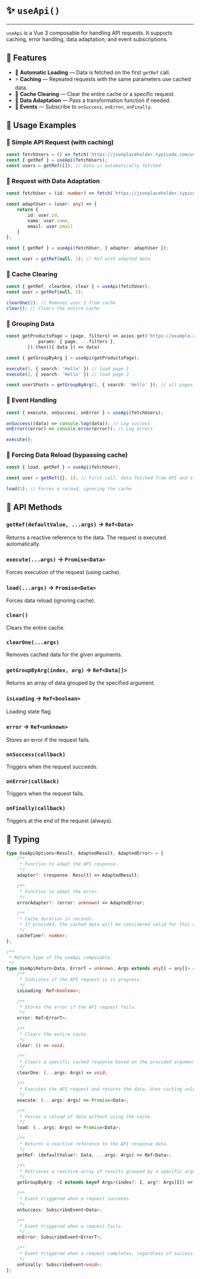 # ✨ `useApi()`

---
`useApi` is a Vue 3 composable for handling API requests. It supports caching, error handling, data adaptation, and event subscriptions.

## 📌 Features
- 🚀 **Automatic Loading** — Data is fetched on the first `getRef` call.
- ⚡ **Caching** — Repeated requests with the same parameters use cached data.
- 🔄 **Cache Clearing** — Clear the entire cache or a specific request.
- 🎯 **Data Adaptation** — Pass a transformation function if needed.
- 📡 **Events** — Subscribe to `onSuccess`, `onError`, `onFinally`.

## 🚀 Usage Examples

### 🔹 Simple API Request (with caching)
```ts
const fetchUsers = () => fetch('https://jsonplaceholder.typicode.com/users').then((data) => data.json());
const { getRef } = useApi(fetchUsers);
const users = getRef([]); // Data is automatically fetched
```

### 🔹 Request with Data Adaptation
```ts
const fetchUser = (id: number) => fetch(`https://jsonplaceholder.typicode.com/users/${id}`).then((data) => data.json());

const adaptUser = (user: any) => {
    return { 
        id: user.id,
        name: user.name,
        email: user.email 
    }
};

const { getRef } = useApi(fetchUser, { adapter: adaptUser });

const user = getRef(null, 1); // Ref with adapted data
```

### 🔹 Cache Clearing
```ts
const { getRef, clearOne, clear } = useApi(fetchUser);
const user = getRef(null, 2);

clearOne(2); // Removes user 2 from cache
clear(); // Clears the entire cache
```

### 🔹 Grouping Data
```ts
const getProductsPage = (page, filters) => axios.get('https://example.com/api/products', {
            params: { page, ...filters },
        }).then(({ data }) => data)

const { getGroupByArg } = useApi(getProductsPage);

execute(1, { search: 'Hello' }) // load page 1
execute(2, { search: 'Hello' }) // load page 2

const user1Posts = getGroupByArg(1, { search: 'Hello' }); // all pages from cache
```

### 🔹 Event Handling
```ts
const { execute, onSuccess, onError } = useApi(fetchUsers);

onSuccess((data) => console.log(data)); // Log success
onError((error) => console.error(error)); // Log errors

execute();
```

### 🔹 Forcing Data Reload (bypassing cache)
```ts
const { load, getRef } = useApi(fetchUser);

const user = getRef({}, 1); // First call, data fetched from API and store

load(1); // Forces a reload, ignoring the cache
```

## 📌 API Methods

### `getRef(defaultValue, ...args)` → `Ref<Data>`
Returns a reactive reference to the data. The request is executed automatically.

### `execute(...args)` → `Promise<Data>`
Forces execution of the request (using cache).

### `load(...args)` → `Promise<Data>`
Forces data reload (ignoring cache).

### `clear()`
Clears the entire cache.

### `clearOne(...args)`
Removes cached data for the given arguments.

### `getGroupByArg(index, arg)` → `Ref<Data[]>`
Returns an array of data grouped by the specified argument.

### `isLoading` → `Ref<boolean>`
Loading state flag.

### `error` → `Ref<unknown>`
Stores an error if the request fails.

### `onSuccess(callback)`
Triggers when the request succeeds.

### `onError(callback)`
Triggers when the request fails.

### `onFinally(callback)`
Triggers at the end of the request (always).

## 📜 Typing

```ts
type UseApiOptions<Result, AdaptedResult, AdaptedError> = {
    /**
     * Function to adapt the API response.
     */
    adapter?: (response: Result) => AdaptedResult;

    /**
     * Function to adapt the error.
     */
    errorAdapter?: (error: unknown) => AdaptedError;

    /**
     * Cache duration in seconds.
     * If provided, the cached data will be considered valid for this duration.
     */
    cacheTime?: number;
};

/**
 * Return type of the useApi composable.
 */
type UseApiReturn<Data, ErrorT = unknown, Args extends any[] = any[]> = {
    /**
     * Indicates if the API request is in progress.
     */
    isLoading: Ref<boolean>;

    /**
     * Stores the error if the API request fails.
     */
    error: Ref<ErrorT>;

    /**
     * Clears the entire cache.
     */
    clear: () => void;

    /**
     * Clears a specific cached response based on the provided arguments.
     */
    clearOne: (...args: Args) => void;

    /**
     * Executes the API request and returns the data. Uses caching unless explicitly bypassed.
     */
    execute: (...args: Args) => Promise<Data>;

    /**
     * Forces a reload of data without using the cache.
     */
    load: (...args: Args) => Promise<Data>;

    /**
     * Returns a reactive reference to the API response data.
     */
    getRef: (defaultValue?: Data, ...args: Args) => Ref<Data>;

    /**
     * Retrieves a reactive array of results grouped by a specific argument.
     */
    getGroupByArg: <I extends keyof Args>(index?: I, arg?: Args[I]) => ComputedRef<Data[]>;

    /**
     * Event triggered when a request succeeds.
     */
    onSuccess: SubscribeEvent<Data>;

    /**
     * Event triggered when a request fails.
     */
    onError: SubscribeEvent<ErrorT>;

    /**
     * Event triggered when a request completes, regardless of success or failure.
     */
    onFinally: SubscribeEvent<void>;
};
```
